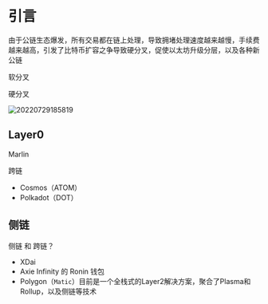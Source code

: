 # 引言

由于公链生态爆发，所有交易都在链上处理，导致拥堵处理速度越来越慢，手续费越来越高，引发了比特币扩容之争导致硬分叉，促使以太坊升级分层，以及各种新公链

软分叉

硬分叉

![20220729185819](http://image.zuoright.com/20220729185819.png)

## Layer0

Marlin

跨链

- Cosmos（ATOM）
- Polkadot（DOT）

## 侧链

侧链 和 跨链？

- XDai
- Axie Infinity 的 Ronin 钱包
- Polygon（`Matic`）目前是一个全栈式的Layer2解决方案，聚合了Plasma和Rollup，以及侧链等技术
